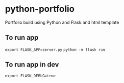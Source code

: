 # python-portfolio
Portfolio build using Python and Flask and html template
## To run app
`export FLASK_APP=server.py`
`python -m flask run`
## To run app in dev
`export FLASK_DEBUG=true`